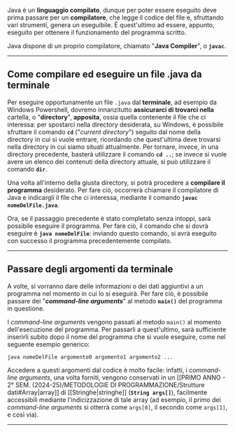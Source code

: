 Java è un **linguaggio compilato**, dunque per poter essere eseguito deve prima passare per un **compilatore**, che legge il codice del file e, sfruttando vari strumenti, genera un eseguibile. È quest'ultimo ad essere, appunto, eseguito per ottenere il funzionamento del programma scritto.

Java dispone di un proprio compilatore, chiamato "**Java Compiler**", o **`javac`**.
___
## Come compilare ed eseguire un file .java da terminale

Per eseguire opportunamente un file `.java` dal **terminale**, ad esempio da Windows Powershell, dovremo innanzitutto **assicurarci di trovarci nella** cartella, o "**directory**", **apposita**, ossia quella contenente il file che ci interessa: per spostarci nella directory desiderata, su Windows, è possibile sfruttare il comando **`cd`** ("*current directory*") seguito dal nome della directory in cui si vuole entrare, ricordando che quest'ultima deve trovarsi nella directory in cui siamo situati attualmente. Per tornare, invece, in una directory precedente, basterà utilizzare il comando **`cd ..`**; se invece si vuole avere un elenco dei contenuti della directory attuale, si può utilizzare il comando **`dir`**.

Una volta all'interno della giusta directory, si potrà procedere a **compilare il programma** desiderato. Per fare ciò, occorrerà chiamare il compilatore di Java e indicargli il file che ci interessa, mediante il comando **`javac nomeDelFile.java`**.

Ora, se il passaggio precedente è stato completato senza intoppi, sarà possibile eseguire il programma. Per fare ciò, il comando che si dovrà eseguire è **`java nomeDelFile`**: inviando questo comando, si avrà eseguito con successo il programma precedentemente compilato.
___
## Passare degli argomenti da terminale

A volte, si vorranno dare delle informazioni o dei dati aggiuntivi a un programma nel momento in cui lo si eseguirà. Per fare ciò, è possibile passare dei "***command-line arguments***" al metodo **`main()`** del programma in questione.

I *command-line arguments* vengono passati al metodo `main()` al momento dell'esecuzione del programma. Per passarli a quest'ultimo, sarà sufficiente inserirli subito dopo il nome del programma che si vuole eseguire, come nel seguente esempio generico:

```
java nomeDelFile argomento0 argomento1 argomento2 ...
```

Accedere a questi argomenti dal codice è molto facile: infatti, i *command-line arguments*, una volta forniti, vengono conservati in un [[PRIMO ANNO - 2° SEM. (2024-25)/METODOLOGIE DI PROGRAMMAZIONE/Strutture dati#Array|array]] di [[Stringhe|stringhe]] (**`String args[]`**), facilmente accessibili mediante l'indicizzazione di tale array (ad esempio, il primo dei *command-line arguments* si otterrà come `args[0]`, il secondo come `args[1]`, e così via).
___

